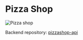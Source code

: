 <h1>Pizza Shop</h1>

<img src="https://i.imgur.com/WoRNAZ3.png" alt="Pizza shop"/>

Backend repository: [pizzashop-api](https://github.com/rocketseat-education/pizzashop-api)
